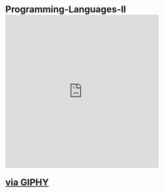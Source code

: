 # Programming-Languages-II<iframe src="https://giphy.com/embed/wWeX3Ht3secoTQxX7C" width="480" height="480" frameBorder="0" class="giphy-embed" allowFullScreen></iframe><p><a href="https://giphy.com/gifs/sad-smiley-sincory-wWeX3Ht3secoTQxX7C">via GIPHY</a></p>
